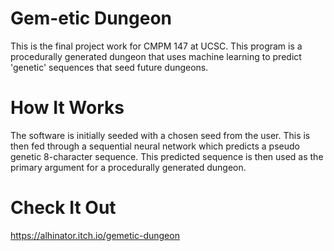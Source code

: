# Gem-etic Dungeon
This is the final project work for CMPM 147 at UCSC. This program is a procedurally generated dungeon that uses machine learning to predict 'genetic' sequences that seed future dungeons.

# How It Works
The software is initially seeded with a chosen seed from the user. This is then fed through a sequential neural network which predicts a pseudo genetic 8-character sequence. This predicted sequence is then used as the primary argument for a procedurally generated dungeon.

# Check It Out
  https://alhinator.itch.io/gemetic-dungeon
